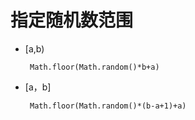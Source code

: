 # 指定随机数范围
* [a,b)
   ```
    Math.floor(Math.random()*b+a)
   ```
* [a，b]
   ```
    Math.floor(Math.random()*(b-a+1)+a)
   ```

